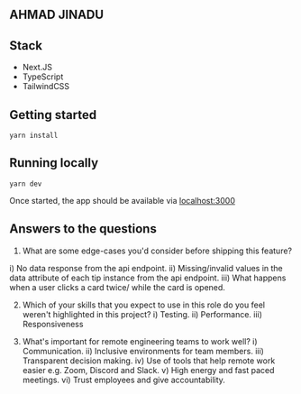 ## AHMAD JINADU
## Stack

- Next.JS
- TypeScript
- TailwindCSS

## Getting started

```
yarn install
```

## Running locally

```
yarn dev
```

Once started, the app should be available via [localhost:3000](http://localhost:3000)

## Answers to the questions

1. What are some edge-cases you'd consider before shipping this feature?

i) No data response from the api endpoint.
ii) Missing/invalid values in the data attribute of each tip instance from the api endpoint.
iii) What happens when a user clicks a card twice/ while the card is opened.

2. Which of your skills that you expect to use in this role do you feel weren't highlighted in this project?
i) Testing.
ii) Performance.
iii) Responsiveness

3. What's important for remote engineering teams to work well?
i) Communication.
ii) Inclusive environments for team members.
iii) Transparent decision making.
iv) Use of tools that help remote work easier e.g. Zoom, Discord and Slack.
v) High energy and fast paced meetings.
vi) Trust employees and give accountability.
